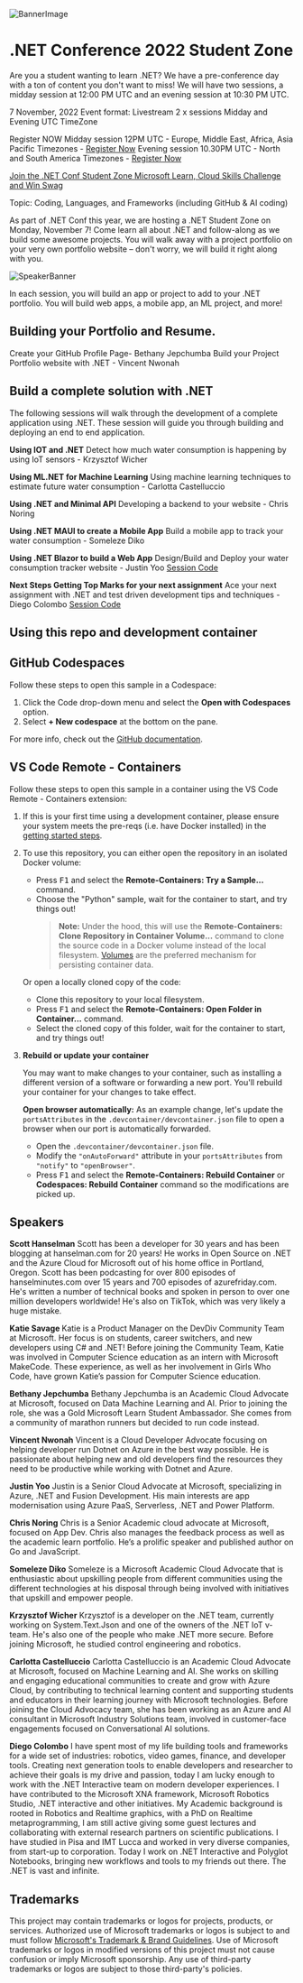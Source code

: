 ![BannerImage](images/EventCard_10banner.png)
# .NET Conference 2022 Student Zone 

Are you a student wanting to learn .NET? We have a pre-conference day with a ton of content you don't want to miss! We will have two sessions, a midday session at 12:00 PM UTC and an evening session at 10:30 PM UTC.

7 November, 2022 
Event format: Livestream 2 x sessions Midday and Evening UTC TimeZone 


Register NOW 
Midday session 12PM UTC  - Europe, Middle East, Africa, Asia Pacific Timezones - [Register Now](https://reactor.microsoft.com/en-us/reactor/events/17374/?WT.mc_id=academic-78652-leestott)
Evening session 10.30PM UTC - North and South America Timezones - [Register Now](https://reactor.microsoft.com/en-us/reactor/events/17373/?WT.mc_id=academic-78652-leestott)


[Join the .NET Conf Student Zone Microsoft Learn, Cloud Skills Challenge and Win Swag](http://aka.ms/dotnetstudententry ) 
 

Topic: Coding, Languages, and Frameworks (including GitHub & AI coding)

As part of .NET Conf this year, we are hosting a .NET Student Zone on Monday, November 7! Come learn all about .NET and follow-along as we build some awesome projects. You will walk away with a project portfolio on your very own portfolio website – don't worry, we will build it right along with you.

![SpeakerBanner](images/EventCard_10Speaker.png)

In each session, you will build an app or project to add to your .NET portfolio. You will build web apps, a mobile app, an ML project, and more!

## Building your Portfolio and Resume.
Create your GitHub Profile Page- Bethany Jepchumba
Build your Project Portfolio website with .NET - Vincent Nwonah

## Build a complete solution with .NET

The following sessions will walk through the development of a complete application using .NET. These session will guide you through building and deploying an end to end application.

<b>Using IOT and .NET</b>
Detect how much water consumption is happening by using IoT sensors - Krzysztof Wicher

<b>Using ML.NET for Machine Learning</b>
Using machine learning techniques to estimate future water consumption - Carlotta Castelluccio

<b>Using .NET and Minimal API</b>
Developing a backend to your website - Chris Noring

<b>Using .NET MAUI to create a Mobile App</b>
Build a mobile app to track your water consumption - Someleze Diko

<b>Using .NET Blazor to build a Web App</b>
Design/Build and Deploy your water consumption tracker website - Justin Yoo [Session Code](/Using%20.NET%20Blazor%20to%20Build%20a%20Web%20App/README.md)

<b>Next Steps Getting Top Marks for your next assignment</b>
Ace your next assignment with .NET and test driven development tips and techniques - Diego Colombo [Session Code](/Next%20Steps%20Getting%20Top%20Marks%20for%20your%20next%20assignment/README.md)

## Using this repo and development container

## GitHub Codespaces

Follow these steps to open this sample in a Codespace:
1. Click the Code drop-down menu and select the **Open with Codespaces** option.
1. Select **+ New codespace** at the bottom on the pane.

For more info, check out the [GitHub documentation](https://docs.github.com/en/free-pro-team@latest/github/developing-online-with-codespaces/creating-a-codespace#creating-a-codespace).

## VS Code Remote - Containers
Follow these steps to open this sample in a container using the VS Code Remote - Containers extension:

1. If this is your first time using a development container, please ensure your system meets the pre-reqs (i.e. have Docker installed) in the [getting started steps](https://aka.ms/vscode-remote/containers/getting-started).

2. To use this repository, you can either open the repository in an isolated Docker volume:

    - Press <kbd>F1</kbd> and select the **Remote-Containers: Try a Sample...** command.
    - Choose the "Python" sample, wait for the container to start, and try things out!
        > **Note:** Under the hood, this will use the **Remote-Containers: Clone Repository in Container Volume...** command to clone the source code in a Docker volume instead of the local filesystem. [Volumes](https://docs.docker.com/storage/volumes/) are the preferred mechanism for persisting container data.   

   Or open a locally cloned copy of the code:

   - Clone this repository to your local filesystem.
   - Press <kbd>F1</kbd> and select the **Remote-Containers: Open Folder in Container...** command.
   - Select the cloned copy of this folder, wait for the container to start, and try things out!

3. **Rebuild or update your container**

   You may want to make changes to your container, such as installing a different version of a software or forwarding a new port. You'll rebuild your container for your changes to take effect. 

   **Open browser automatically:** As an example change, let's update the `portsAttributes` in the `.devcontainer/devcontainer.json` file to open a browser when our port is automatically forwarded.
   
   - Open the `.devcontainer/devcontainer.json` file.
   - Modify the `"onAutoForward"` attribute in your `portsAttributes` from `"notify"` to `"openBrowser"`.
   - Press <kbd>F1</kbd> and select the **Remote-Containers: Rebuild Container** or **Codespaces: Rebuild Container** command so the modifications are picked up.  

## Speakers

<b>Scott Hanselman</b>
Scott has been a developer for 30 years and has been blogging at hanselman.com for 20 years! He works in Open Source on .NET and the Azure Cloud for Microsoft out of his home office in Portland, Oregon. Scott has been podcasting for over 800 episodes of hanselminutes.com over 15 years and 700 episodes of azurefriday.com. He's written a number of technical books and spoken in person to over one million developers worldwide! He's also on TikTok, which was very likely a huge mistake.

<b>Katie Savage </b>
Katie is a Product Manager on the DevDiv Community Team at Microsoft. Her focus is on students, career switchers, and new developers using C# and .NET! Before joining the Community Team, Katie was involved in Computer Science education as an intern with Microsoft MakeCode. These experience, as well as her involvement in Girls Who Code, have grown Katie’s passion for Computer Science education.

<b>Bethany Jepchumba</b>
Bethany Jepchumba is an Academic Cloud Advocate at Microsoft, focused on Data Machine Learning and AI. Prior to joining the role, she was a Gold Microsoft Learn Student Ambassador. She comes from a community of marathon runners but decided to run code instead.

<b>Vincent Nwonah</b>
Vincent is a Cloud Developer Advocate focusing on helping developer run Dotnet on Azure in the best way possible. He is passionate about helping new and old developers find the resources they need to be productive while working with Dotnet and Azure.

<b>Justin Yoo</b>
Justin is a Senior Cloud Advocate at Microsoft, specializing in Azure, .NET and Fusion Development. His main interests are app modernisation using Azure PaaS, Serverless, .NET and Power Platform.

<b>Chris Noring</b>
Chris is a Senior Academic cloud advocate at Microsoft, focused on App Dev. Chris also manages the feedback process as well as the academic learn portfolio. He’s a prolific speaker and published author on Go and JavaScript.

<b>Someleze Diko</b>
Someleze is a Microsoft Academic Cloud Advocate that is enthusiastic about upskilling people from different communities using the different technologies at his disposal through being involved with initiatives that upskill and empower people.

<b>Krzysztof Wicher</b>
Krzysztof is a developer on the .NET team, currently working on System.Text.Json and one of the owners of the .NET IoT v-team. He's also one of the people who make .NET more secure. Before joining Microsoft, he studied control engineering and robotics.

<b>Carlotta Castelluccio</b>
Carlotta Castelluccio is an Academic Cloud Advocate at Microsoft, focused on Machine Learning and AI. She works on skilling and engaging educational communities to create and grow with Azure Cloud, by contributing to technical learning content and supporting students and educators in their learning journey with Microsoft technologies. Before joining the Cloud Advocacy team, she has been working as an Azure and AI consultant in Microsoft Industry Solutions team, involved in customer-face engagements focused on Conversational AI solutions.

<b>Diego Colombo</b>
I have spent most of my life building tools and frameworks for a wide set of industries: robotics, video games, finance, and developer tools. Creating next generation tools to enable developers and researcher to achieve their goals is my drive and passion, today I am lucky enough to work with the .NET Interactive team on modern developer experiences. I have contributed to the Microsoft XNA framework, Microsoft Robotics Studio, .NET interactive and other initiatives. My Academic background is rooted in Robotics and Realtime graphics, with a PhD on Realtime metaprogramming, I am still active giving some guest lectures and collaborating with external research partners on scientific publications. I have studied in Pisa and IMT Lucca and worked in very diverse companies, from start-up to corporation. Today I work on .NET Interactive and Polyglot Notebooks, bringing new workflows and tools to my friends out there. The .NET is vast and infinite.

## Trademarks

This project may contain trademarks or logos for projects, products, or services. Authorized use of Microsoft 
trademarks or logos is subject to and must follow 
[Microsoft's Trademark & Brand Guidelines](https://www.microsoft.com/en-us/legal/intellectualproperty/trademarks/usage/general).
Use of Microsoft trademarks or logos in modified versions of this project must not cause confusion or imply Microsoft sponsorship.
Any use of third-party trademarks or logos are subject to those third-party's policies.
